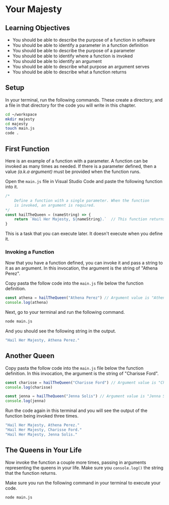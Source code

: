 # Your Majesty

## Learning Objectives

* You should be able to describe the purpose of a function in software
* You should be able to identify a parameter in a function definition
* You should be able to describe the purpose of a parameter
* You should be able to identify where a function is invoked
* You should be able to identify an argument
* You should be able to describe what purpose an argument serves
* You should be able to describe what a function returns


## Setup

In your terminal, run the following commands. These create a directory, and a file in that directory for the code you will write in this chapter.

```sh
cd ~/workspace
mkdir majesty
cd majesty
touch main.js
code .
```

## First Function

Here is an example of a function with a parameter. A function can be invoked as many times as needed. If there is a parameter defined, then a value _(a.k.a argument)_ must be provided when the function runs.

Open the `main.js` file in Visual Studio Code and paste the following function into it.

```js
/*
    Define a function with a single parameter. When the function
    is invoked, an argument is required.
*/
const hailTheQueen = (nameString) => {
    return `Hail Her Majesty, ${nameString}.`  // This function returns a string
}
```

This is a task that you can execute later. It doesn't execute when you define it.

### Invoking a Function

Now that you have a function defined, you can invoke it and pass a string to it as an argument. In this invocation, the argument is the string of "Athena Perez".

Copy pasta the follow code into the `main.js` file below the function definition.

```js
const athena = hailTheQueen("Athena Perez") // Argument value is "Athena Perez"
console.log(athena)
```

Next, go to your terminal and run the following command.

```sh
node main.js
```

And you should see the following string in the output.

```sh
"Hail Her Majesty, Athena Perez."
```

## Another Queen

Copy pasta the follow code into the `main.js` file below the function definition. In this invocation, the argument is the string of "Charisse Ford".

```js
const charisse = hailTheQueen("Charisse Ford") // Argument value is "Charisse Ford"
console.log(charisse)

const jenna = hailTheQueen("Jenna Solis") // Argument value is "Jenna Solis"
console.log(jenna)
```

Run the code again in this terminal and you will see the output of the function being invoked three times.

```sh
"Hail Her Majesty, Athena Perez."
"Hail Her Majesty, Charisse Ford."
"Hail Her Majesty, Jenna Solis."
```


## The Queens in Your Life

Now invoke the function a couple more times, passing in arguments representing the queens in your life. Make sure you `console.log()` the string that the function returns.

Make sure you run the following command in your terminal to execute your code.

```sh
node main.js
```
